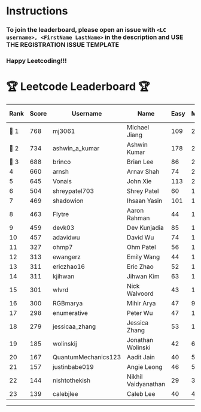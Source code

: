 # Instructions
### To join the leaderboard, please open an issue with `<LC username>, <FirstName LastName>` in the description and USE THE REGISTRATION ISSUE TEMPLATE
### Happy Leetcoding!!!


# 🏆 Leetcode Leaderboard 🏆

| Rank | Score | Username       | Name | Easy | Medium | Hard | Problems Solved |
|------|----------------|-----------------|-------------------|--------------|--------------|--------------|--------------|
| 🥇 1 | 768 | mj3061 | Michael Jiang | 109 | 265 | 43 | 417 |
| 🥈 2 | 734 | ashwin_a_kumar | Ashwin Kumar | 178 | 248 | 20 | 446 |
| 🥉 3 | 688 | brinco | Brian Lee | 86 | 250 | 34 | 370 |
| 4 | 660 | arnsh | Arnav Shah | 74 | 215 | 52 | 341 |
| 5 | 645 | Vonais | John Xie | 113 | 218 | 32 | 363 |
| 6 | 504 | shreypatel703 | Shrey Patel | 60 | 195 | 18 | 273 |
| 7 | 469 | shadowion | Ihsaan Yasin | 101 | 154 | 20 | 275 |
| 8 | 463 | Flytre | Aaron Rahman | 44 | 148 | 41 | 233 |
| 9 | 459 | devk03 | Dev Kunjadia | 85 | 172 | 10 | 267 |
| 10 | 457 | adavidwu | David Wu | 74 | 151 | 27 | 252 |
| 11 | 327 | ohmp7 | Ohm Patel | 56 | 119 | 11 | 186 |
| 12 | 313 | ewangerz | Emily Wang | 44 | 106 | 19 | 169 |
| 13 | 311 | ericzhao16 | Eric Zhao | 52 | 116 | 9 | 177 |
| 14 | 311 | kjihwan | Jihwan Kim | 63 | 103 | 14 | 180 |
| 15 | 301 | wlvrd | Nick Walvoord | 43 | 120 | 6 | 169 |
| 16 | 300 | RGBmarya | Mihir Arya | 47 | 98 | 19 | 164 |
| 17 | 298 | enumerative | Peter Wu | 47 | 106 | 13 | 166 |
| 18 | 279 | jessicaa_zhang | Jessica Zhang | 53 | 104 | 6 | 163 |
| 19 | 185 | wolinskij | Jonathan Wolinski | 42 | 67 | 3 | 112 |
| 20 | 167 | QuantumMechanics123 | Aadit Jain | 40 | 53 | 7 | 100 |
| 21 | 157 | justinbabe019 | Angie Leong | 46 | 51 | 3 | 100 |
| 22 | 144 | nishtothekish | Nikhil Vaidyanathan | 29 | 32 | 17 | 78 |
| 23 | 139 | calebjlee | Caleb Lee | 40 | 42 | 5 | 87 |
---